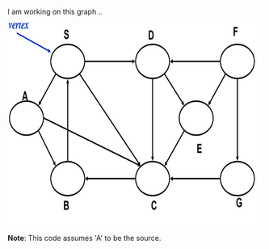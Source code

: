 I am working on this graph ..


<img src=".\graph\graph.png" height="400px" width="600px">

**Note**:
This code assumes 'A' to be the source.